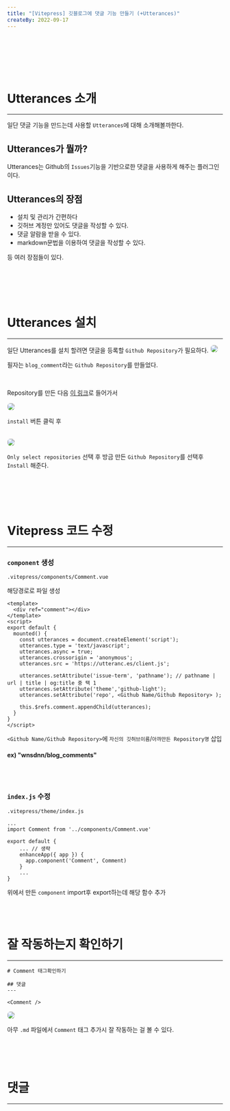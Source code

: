 ```yaml
---
title: "[Vitepress] 깃블로그에 댓글 기능 만들기 (+Utterances)"
createBy: 2022-09-17
---
```


<br>
<br>
<br>
<br>
<br>

# Utterances 소개
---
일단 댓글 기능을 만드는데 사용할 `Utterances`에 대해 소개해볼까한다.

<h2>Utterances가 뭘까?</h2>

Utterances는 Github의 `Issues`기능을 기반으로한 댓글을 사용하게 해주는 플러그인이다.


<h2>Utterances의 장점</h2>

- 설치 및 관리가 간편하다
- 깃허브 계정만 있어도 댓글을 작성할 수 있다.
- 댓글 알람을 받을 수 있다.
- markdown문법을 이용하여 댓글을 작성할 수 있다.

등 여러 장점들이 있다.

<br>
<br>
<br>
<br>

# Utterances 설치
---
일단 Utterances를 설치 할려면 댓글을 등록할 `Github Repository`가 필요하다.
<img src="https://user-images.githubusercontent.com/71883310/191634361-e56df53d-3270-48e9-bc22-a3359da44f2c.png" style="border: 1px solid #eee; border-radius: 7px;" />


필자는 `blog_comment`라는 `Github Repository`를 만들었다. 

<br>

Repository를 만든 다음 [이 링크](https://github.com/apps/utterances)로 들어가서 
<br>

<img src="https://user-images.githubusercontent.com/71883310/191635049-3ca66acd-a18f-4fa6-991d-c2a3a5bdfd01.png" style="border: 1px solid #eee; border-radius: 7px;" />

`install` 버튼 클릭 후

<br>

<img src="https://user-images.githubusercontent.com/71883310/191635322-cfeab22d-a392-4cdc-bac6-80ba1677eb22.png" style="border: 1px solid #eee; border-radius: 7px;" />

`Only select repositories` 선택 후 방금 만든 `Github Repository`를 선택후 `Install` 해준다.

<br>
<br>
<br>
<br>

# Vitepress 코드 수정
---


### `component` 생성

```
.vitepress/components/Comment.vue
```
해당경로로 파일 생성

```
<template>
  <div ref="comment"></div>
</template>
<script>
export default {
  mounted() {
    const utterances = document.createElement('script');
    utterances.type = 'text/javascript';
    utterances.async = true;
    utterances.crossorigin = 'anonymous';
    utterances.src = 'https://utteranc.es/client.js';
    
    utterances.setAttribute('issue-term', 'pathname'); // pathname | url | title | og:title 중 택 1
    utterances.setAttribute('theme','github-light');
    utterances.setAttribute('repo', <Github Name/Github Repository> );

    this.$refs.comment.appendChild(utterances);
  }
}
</script>
```

`<Github Name/Github Repository>`에 `자신의 깃허브이름`/`아까만든 Repository명` 삽입 
<br>

#### ex) "wnsdnn/blog_comments"
<br>
<br>


### `index.js` 수정
```
.vitepress/theme/index.js
```

```
...
import Comment from '../components/Comment.vue'

export default {
    ... // 생략
    enhanceApp({ app }) {
      app.component('Comment', Comment)
    }
    ...
}
```
위에서 만든 `component` import후 export하는데 해당 함수 추가
<br>
<br>
<br>
<br>



# 잘 작동하는지 확인하기
---
```
# Comment 태그확인하기

## 댓글
---

<Comment />
```

<img src="https://user-images.githubusercontent.com/71883310/191643475-d5bba77c-0e43-4d5d-bafb-1a626cdc0466.png" style="border: 1px solid #eee; border-radius: 7px;" />

아무 `.md` 파일에서 `Comment` 태그 추가시 잘 작동하는 걸 볼 수 있다.

<br>
<br>
<br>

# 댓글
---

<Comment />